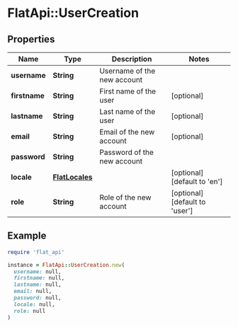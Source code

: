 # FlatApi::UserCreation

## Properties

| Name | Type | Description | Notes |
| ---- | ---- | ----------- | ----- |
| **username** | **String** | Username of the new account |  |
| **firstname** | **String** | First name of the user | [optional] |
| **lastname** | **String** | Last name of the user | [optional] |
| **email** | **String** | Email of the new account | [optional] |
| **password** | **String** | Password of the new account |  |
| **locale** | [**FlatLocales**](FlatLocales.md) |  | [optional][default to &#39;en&#39;] |
| **role** | **String** | Role of the new account | [optional][default to &#39;user&#39;] |

## Example

```ruby
require 'flat_api'

instance = FlatApi::UserCreation.new(
  username: null,
  firstname: null,
  lastname: null,
  email: null,
  password: null,
  locale: null,
  role: null
)
```

